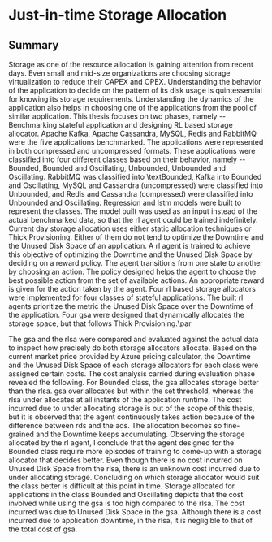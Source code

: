 # Just-in-time Storage Allocation

## Summary
Storage as one of the resource allocation is gaining attention from recent days. Even small and mid-size organizations are choosing storage virtualization to reduce their CAPEX and OPEX. Understanding the behavior of the application to decide on the pattern of its disk usage is quintessential for knowing its storage requirements. Understanding the dynamics of the application also helps in choosing one of the applications from the pool of similar application. This thesis focuses on two phases, namely -- Benchmarking stateful application and designing RL based storage allocator. Apache Kafka, Apache Cassandra, MySQL, Redis and RabbitMQ were the five applications benchmarked. The applications were represented in both compressed and uncompressed formats. These applications were classified into four different classes based on their behavior, namely -- Bounded, Bounded and Oscillating, Unbounded, Unbounded and Oscillating. RabbitMQ was classified into \textBounded, Kafka into Bounded and Oscillating, MySQL and Cassandra (uncompressed) were classified into Unbounded, and Redis and Cassandra (compressed) were classified into Unbounded and Oscillating. Regression and lstm models were built to represent the classes. The model built was used as an input instead of the actual benchmarked data, so that the rl agent could be trained indefinitely. Current day storage allocation uses either static allocation techniques or Thick Provisioning. Either of them do not tend to optimize the Downtime and the Unused Disk Space of an application. A rl agent is trained to achieve this objective of optimizing the Downtime and the Unused Disk Space by deciding on a reward policy. The agent transitions from one state to another by choosing an action. The policy designed helps the agent to choose the best possible action from the set of available actions. An appropriate reward is given for the action taken by the agent. Four rl based storage allocators were implemented for four classes of stateful applications. The built rl agents prioritize the metric the Unused Disk Space over the Downtime of the application. Four gsa were designed that dynamically allocates the storage space, but that follows Thick Provisioning.\par

 The gsa and the rlsa were compared and evaluated against the actual data to inspect how precisely do both storage allocators allocate. Based on the current market price provided by Azure pricing calculator, the Downtime and the Unused Disk Space of each storage allocators for each class were assigned certain costs. The cost analysis carried during evaluation phase revealed the following. For Bounded class, the gsa allocates storage better than the rlsa. gsa over allocates but within the set threshold, whereas the rlsa under allocates at all instants of the application runtime. The cost incurred due to under allocating storage is out of the scope of this thesis, but it is observed that the agent continuously takes action because of the difference between rds and the ads. The allocation becomes so fine-grained and the Downtime keeps accumulating. Observing the storage allocated by the rl agent, I conclude that the agent designed for the Bounded class require more episodes of training to come-up with a storage allocator that decides better. Even though there is no cost incurred on Unused Disk Space from the rlsa, there is an unknown cost incurred due to under allocating storage. Concluding on which storage allocator would suit the class better is difficult at this point in time. Storage allocated for applications in the class Bounded and Oscillating depicts that the cost involved while using the gsa is too high compared to the rlsa. The cost incurred was due to Unused Disk Space in the gsa. Although there is a cost incurred due to application downtime, in the rlsa, it is negligible to that of the total cost of gsa. 

